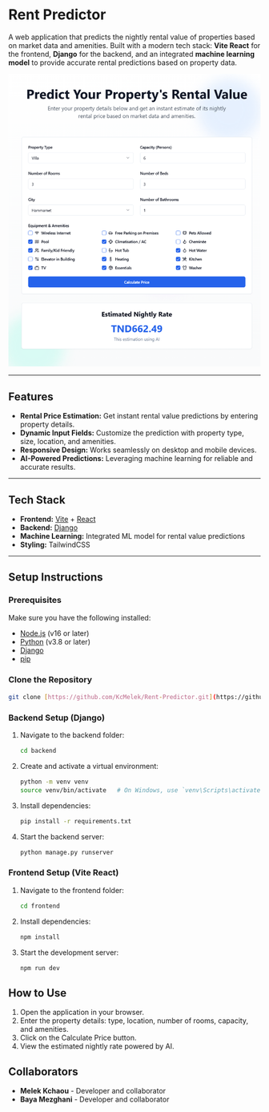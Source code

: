 # Rent Predictor

A web application that predicts the nightly rental value of properties based on market data and amenities. Built with a modern tech stack: **Vite React** for the frontend, **Django** for the backend, and an integrated **machine learning model** to provide accurate rental predictions based on property data.

![App Screenshot](Frontend/public/screenshot.png)

---

## Features
- **Rental Price Estimation:** Get instant rental value predictions by entering property details.
- **Dynamic Input Fields:** Customize the prediction with property type, size, location, and amenities.
- **Responsive Design:** Works seamlessly on desktop and mobile devices.
- **AI-Powered Predictions:** Leveraging machine learning for reliable and accurate results.

---

## Tech Stack
- **Frontend:** [Vite](https://vitejs.dev/) + [React](https://reactjs.org/)
- **Backend:** [Django](https://www.djangoproject.com/)
- **Machine Learning:** Integrated ML model for rental value predictions
- **Styling:** TailwindCSS

---

## Setup Instructions
### Prerequisites
Make sure you have the following installed:
- [Node.js](https://nodejs.org/) (v16 or later)
- [Python](https://www.python.org/) (v3.8 or later)
- [Django](https://www.djangoproject.com/)
- [pip](https://pip.pypa.io/)

### Clone the Repository
```bash
git clone [https://github.com/KcMelek/Rent-Predictor.git](https://github.com/KcMelek/Rent-Predictor.git)
```

### Backend Setup (Django)

1. Navigate to the backend folder:

    ```bash
    cd backend
    ```

2. Create and activate a virtual environment:

    ```bash
    python -m venv venv
    source venv/bin/activate   # On Windows, use `venv\Scripts\activate`
    ```

3. Install dependencies:

    ```bash
    pip install -r requirements.txt
    ```

4. Start the backend server:

    ```bash
    python manage.py runserver
    ```

### Frontend Setup (Vite React)

1. Navigate to the frontend folder:

    ```bash
    cd frontend
    ```

2. Install dependencies:

    ```bash
    npm install
    ```

3. Start the development server:

    ```bash
    npm run dev
    ```

## How to Use

1. Open the application in your browser.
2. Enter the property details: type, location, number of rooms, capacity, and amenities.
3. Click on the Calculate Price button.
4. View the estimated nightly rate powered by AI.

## Collaborators

- **Melek Kchaou** - Developer and collaborator
- **Baya Mezghani** - Developer and collaborator
